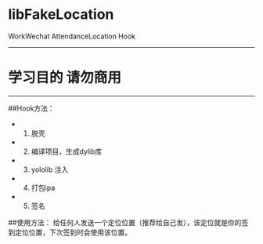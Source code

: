 # libFakeLocation
WorkWechat  AttendanceLocation Hook 

***
# **学习目的 请勿商用**
***

##Hook方法：
* 1. 脱壳
* 2. 编译项目，生成dylib库
* 3. yololib 注入
* 4. 打包ipa
* 5. 签名

##使用方法：
给任何人发送一个定位位置（推荐给自己发），该定位就是你的签到定位位置，下次签到时会使用该位置。






